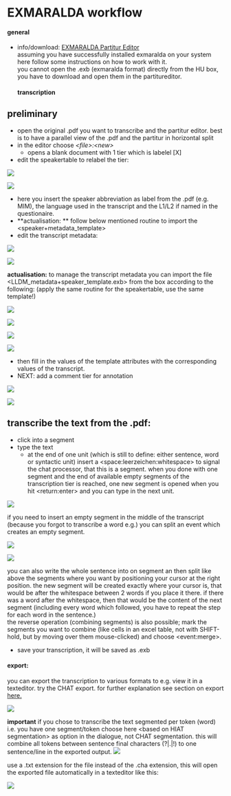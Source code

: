 # EXMARALDA workflow
#### general
- info/download: [EXMARALDA Partitur Editor][1]  
	assuming you have successfully installed exmaralda on your system here follow some instructions on how to work with it.  
	you cannot open the .exb (exmaralda format) directly from the HU box, you have to download and open them in the partitureditor.   
	#### transcription
## preliminary
- open the original .pdf you want to transcribe and the partitur editor. best is to have a parallel view of the .pdf and the partitur in horizontal split
- in the editor choose *\<file\>:\<new\>*
	- opens a blank document with 1 tier which is labelel  [X]
- edit the speakertable to relabel the tier:

![][image-1]

![][image-2]

- here you insert the speaker abbreviation as label from the .pdf (e.g. MIM), the language used in the transcript and the L1/L2 if named in the questionaire.    
- **actualisation: ** follow below mentioned routine to import the \<speaker+metadata\_template\>
- edit the transcript metadata:

![][image-3]

![][image-4]

**actualisation:** to manage the transcript metadata you can import the file \<LLDM\_metadata+speaker\_template.exb\> from the box according to the following: (apply the same routine for the speakertable, use the same template!)

![][image-5]

![][image-6]

![][image-7]

![][image-8]

- then fill in the values of the template attributes with the corresponding values of the transcript. 
- NEXT: add a comment tier for annotation

![][image-9]

![][image-10]

## transcribe the text from the .pdf:
- click into a segment
- type the text
	- at the end of one unit (which is still to define: either sentence, word or syntactic unit) insert a \<space:leerzeichen:whitespace\> to signal the chat processor, that this is a segment. when you done with one segment and the end of available empty segments of the transcription tier is reached, one new segment is opened when you hit \<return:enter\> and you can type in the next unit.

![][image-11]

if you need to insert an empty segment in the middle of the transcript (because you forgot to transcribe a word e.g.) you can split an event which creates an empty segment.

![][image-12]

![][image-13]

you can also write the whole sentence into on segment an then split like above the segments where you want by positioning your cursor at the right position. the new segment will be created exactly where your cursor is, that would be after the whitespace between 2 words if you place it there. if there was a word after the whitespace, then that would be the content of the next segment (including every word which followed, you have to repeat the step for each word in the sentence.)  
the reverse operation (combining segments) is also possible; mark the segments you want to combine (like cells in an excel table, not with SHIFT-hold, but by moving over them mouse-clicked) and choose \<event:merge\>.

- save your transcription, it will be saved as .exb

#### export:
you can export the transcription to various formats to e.g. view it in a texteditor.   try the CHAT export. for further explanation see section on export [here.][2]

![][image-14]

**important** if you chose to transcribe the text segmented per token (word) i.e. you have one segment/token choose here \<based on HIAT segmentation\> as option in the dialogue, not CHAT segmentation. this will combine all tokens between sentence final characters (?|.|!) to one sentence/line in the exported output.
![][image-15]

use a .txt extension for the file instead of the .cha extension, this will open the exported file automatically in a texteditor like this:

![][image-16]



[1]:	https://exmaralda.org/de/partitur-editor-de/
[2]:	e1_exmaralda.md

[image-1]:	https://ada-sub.dh-index.org/school/pr/2023-04-15/ses_wrapup/src/exm_2_1.png
[image-2]:	https://ada-sub.dh-index.org/school/pr/2023-04-15/ses_wrapup/src/exm_2_2.png
[image-3]:	https://ada-sub.dh-index.org/school/pr/2023-04-15/ses_wrapup/src/exm_2_2a.png
[image-4]:	https://ada-sub.dh-index.org/school/pr/2023-04-15/ses_wrapup/src/exm_2_2b.png
[image-5]:	https://ada-sub.dh-index.org/school/pr/2023-04-15/ses_wrapup/src/exm_2_7a.png
[image-6]:	https://ada-sub.dh-index.org/school/pr/2023-04-15/ses_wrapup/src/exm_2_7b.png
[image-7]:	https://ada-sub.dh-index.org/school/pr/2023-04-15/ses_wrapup/src/exm_2_7c.png
[image-8]:	https://ada-sub.dh-index.org/school/pr/2023-04-15/ses_wrapup/src/exm_2_7d.png
[image-9]:	https://ada-sub.dh-index.org/school/pr/2023-04-15/ses_wrapup/src/exm_2_3.png
[image-10]:	https://ada-sub.dh-index.org/school/pr/2023-04-15/ses_wrapup/src/exm_2_3b.png
[image-11]:	https://ada-sub.dh-index.org/school/pr/2023-04-15/ses_wrapup/src/exm_2_4.png
[image-12]:	https://ada-sub.dh-index.org/school/pr/2023-04-15/ses_wrapup/src/exm_2_4bb.png
[image-13]:	https://ada-sub.dh-index.org/school/pr/2023-04-15/ses_wrapup/src/exm_2_4cc.png
[image-14]:	https://ada-sub.dh-index.org/school/pr/2023-04-15/ses_wrapup/src/exm_2_5a.png
[image-15]:	https://ada-sub.dh-index.org/school/pr/2023-04-15/ses_wrapup/src/exm_2_5b.png
[image-16]:	https://ada-sub.dh-index.org/school/pr/2023-04-15/ses_wrapup/src/exm_2_6.png